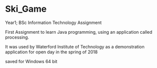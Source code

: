 # Ski_Game
Year1; BSc Information Technology Assignment


First Assignment to learn Java programming, using an application called processing.

It was used by Waterford Institute of Technology as a demonstration application for open day in the spring of 2018

saved for Windows 64 bit
